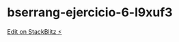 # bserrang-ejercicio-6-l9xuf3

[Edit on StackBlitz ⚡️](https://stackblitz.com/edit/bserrang-ejercicio-6-l9xuf3)